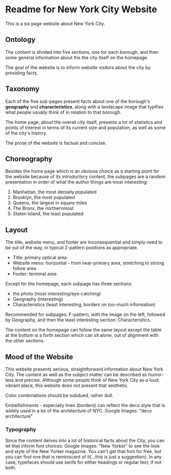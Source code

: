 # Readme for New York City Website

This is a six page website about New York City.  

## Ontology

The content is divided into five sections, one for each borough, and then some general information about the the city itself on the homepage.

The goal of the website is to inform website visitors about the city by providing facts.

## Taxonomy

Each of the five sub-pages present facts about one of the borough's **geography** and **characteristics**, along with a landscape image that typifies what people usually think of in relation to that borough.  

The home page, about the overall city itself, presents a lot of statistics and points of interest in terms of its current size and population, as well as some of the city's history.

The prose of the website is factual and concise.  

## Choreography

Besides the home page which is an obvious choice as a starting point for the website because of its introductory content, the subpages are a random presentation in order of what the author things are most interesting:

1. Manhattan, the most densely populated
2. Brooklyn, the most populated
3. Queens, the largest in square miles
4. The Bronx, the northernmost
5. Staten Island, the least populated

## Layout

The title, website menu, and footer are inconsequential and simply need to be out of the way, in typical Z-pattern positions as appropriate.  

- Title: primary optical area
- Website menu: horizontal - from near-primary area, stretching to strong follow area
- Footer: terminal area

Except for the homepage, each subpage has three sections:

- the photo (most interesting/eye-catching)
- Geography (interesting)
- Characteristics (least interesting, borders on too-much information)

Recommended for subpages: F-pattern, with the image on the left, followed by Geography, and then the least interesting section: Characteristics.

The content on the homepage can follow the same layout except the table at the bottom is a forth section which can sit alone, out of alignment with the other sections.

## Mood of the Website

This website presents serious, straightforward information about New York City.  The content as well as the subject matter can be described as humor-less and precise.  Although some people think of New York City as a loud, vibrant place, this website does *not* present that aesthetic.  

Color combinations should be subdued, rather dull.  

Embellishments - especially lines (borders) can reflect the deco style that is widely used in a lot of the architecture of NYC.  Google Images: "deco architecture"

### Typography

Since the content delves into a lot of historical facts about the City, you can let that inform font choices.  Google Images: "New Yorker" to see the look and style of the New Yorker magazine.  You can't get that font for free, but you can find one that is reminiscent of it(...this is just a suggestion).  In any case, typefaces should use serifs for either headings or regular text, if not both.